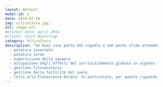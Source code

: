 ```yaml
---
layout: default
modal-id: 1
date: 2014-07-18
img: viticoltura.jpg
alt: image-alt
#project-date: April 2014
#client: Start Bootstrap
category: Viticoltura
description: "Un buon vino parte dal vigneto e non poche sfide attendono il viticoltore del XXI° secolo, nel mio piccolo voglio fornire un aiuto per quanto riguarda
  - potatura invernale
  - potatura verde
  - supervisione delle squadre
  - mitigazione degli effetti del surriscaldamento globale in vigneto
  - gestione fitosanitaria
  - gestione della fertilità del suolo
  - lotta alla Flavescenza Dorata. In particolare, per quanto riguarda l’ultimo punto tema caldo di questi anni, la mia attività non si ferma solamente al monitoraggio dello scafoideo e alla gestione dei trattamenti insetticidi ma organizzo anche squadre esperte nel riconoscimento e taglio di viti malate sotto la mia diretta supervisione."
---
```


